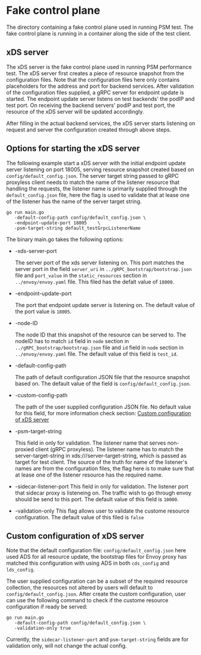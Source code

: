 # Fake control plane

The directory containing a fake control plane used in running PSM test. The fake
control plane is running in a container along the side of the test client.

## xDS server

The xDS server is the fake control plane used in running PSM performance test.
The xDS server first creates a piece of resource snapshot from the configuration
files. Note that the configuration files here only contains placeholders for the
address and port for backend services. After validation of the configuration
files supplied, a gRPC server for endpoint update is started. The endpoint
update server listens on test backends' the podIP and test port. On receiving
the backend servers' podIP and test port, the resource of the xDS server will be
updated accordingly.

After filling in the actual backend services, the xDS server starts listening on
request and server the configuration created through above steps.

## Options for starting the xDS server

The following example start a xDS server with the initial endpoint update server
listening on port 18005, serving resource snapshot created based on
`config/default_config.json`. The server target string passed to gRPC proxyless
client needs to match the name of the listener resource that handling the
requests, the listener name is primarily supplied through the
`default_config.json` file, here the flag is used to validate that at lease one
of the listener has the name of the server target string.

```shell
go run main.go
   -default-config-path config/default_config.json \
   -endpoint-update-port 18005    \
   -psm-target-string default_testGrpcListenerName

```

The binary main.go takes the following options:

- -xds-server-port

  The server port of the xds server listening on. This port matches the server
  port in the field `server_uri` in `../gRPC_bootstrap/bootstrap.json` file and
  `port_value` in the `static_resources` section in `../envoy/envoy.yaml` file.
  This filed has the defalt value of `18000`.

- -endpoint-update-port

  The port that endpoint update server is listening on. The default value of the
  port value is `18005`.

- -node-ID

  The node ID that this snapshot of the resource can be served to. The nodeID
  has to match `id` field in `node` section in
  `../gRPC_bootstrap/bootstrap.json` file and `id` field in `node` section in
  `../envoy/envoy.yaml` file. The default value of this field is `test_id`.

- -default-config-path

  The path of default configuration JSON file that the resource snapshot based
  on. The default value of the field is `config/default_config.json`.

- -custom-config-path

  The path of the user supplied configuration JSON file. No default value for
  this field, for more information check section:
  [Custom configuration of xDS server](#Custom-configuration-of-xDS-server)

- -psm-target-string

  This field in only for validation. The listener name that serves non-proxied
  client (gRPC proxyless). The listener name has to match the
  server-target-string in xds:///server-target-string, which is passed as target
  for test client. The source of the truth for name of the listener's names are
  from the configuration files, the flag here is to make sure that at lease one
  of the listener resource has the required name.

- -sidecar-listener-port This field in only for validation. The listener port
  that sidecar proxy is listeneing on. The traffic wish to go through envoy
  should be send to this port. The default value of this field is `10000`.

- -validation-only This flag allows user to validate the custome resource
  configuration. The default value of this filed is `false`

## Custom configuration of xDS server

Note that the default configuration file: `config/default_config.json` here used
ADS for all resource update, the bootstrap files for Envoy proxy has matched
this configuration with using ADS in both `cds_config` and `lds_config`.

The user supplied configuration can be a subset of the required resource
collection, the resources not altered by users will default to
`config/default_config.json`. After create the custom configuration, user can
use the following command to check if the custome resource configuration if
ready be served:

```shell
go run main.go
   -default-config-path config/default_config.json \
   -validation-only true
```

Currently, the `sidecar-listener-port` and `psm-target-string` fields are for
validation only, will not change the actual config.
